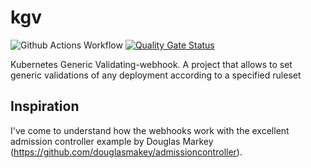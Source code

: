 # kgv 
![Github Actions Workflow](https://github.com/unravellingtechnologies/kgv/actions/workflows/go.yml/badge.svg) [![Quality Gate Status](https://sonarcloud.io/api/project_badges/measure?project=unravellingtechnologies_kgv&metric=alert_status)](https://sonarcloud.io/dashboard?id=unravellingtechnologies_kgv)

Kubernetes Generic Validating-webhook. A project that allows to set generic validations of any deployment according to a specified ruleset

## Inspiration

I've come to understand how the webhooks work with the excellent admission controller example by Douglas Markey (https://github.com/douglasmakey/admissioncontroller).